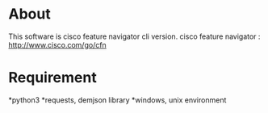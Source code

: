 # About
This software is cisco feature navigator cli version.
cisco feature navigator : http://www.cisco.com/go/cfn

# Requirement
 *python3
 *requests, demjson library
 *windows, unix environment
